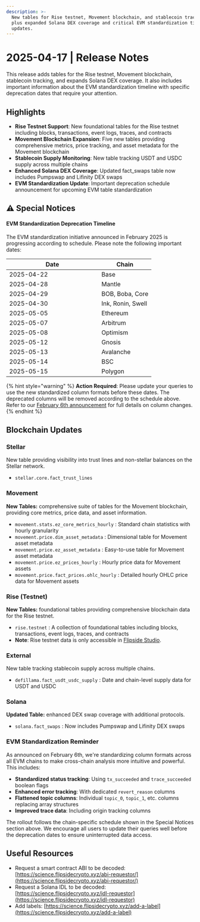 ```yaml
---
description: >-
  New tables for Rise testnet, Movement blockchain, and stablecoin tracking,
  plus expanded Solana DEX coverage and critical EVM standardization timeline
  updates.
---
```


# 2025-04-17 | Release Notes

This release adds tables for the Rise testnet, Movement blockchain, stablecoin tracking, and expands Solana DEX coverage. It also includes important information about the EVM standardization timeline with specific deprecation dates that require your attention.

## Highlights

* **Rise Testnet Support**: New foundational tables for the Rise testnet including blocks, transactions, event logs, traces, and contracts
* **Movement Blockchain Expansion**: Five new tables providing comprehensive metrics, price tracking, and asset metadata for the Movement blockchain
* **Stablecoin Supply Monitoring**: New table tracking USDT and USDC supply across multiple chains
* **Enhanced Solana DEX Coverage**: Updated fact\_swaps table now includes Pumpswap and Lifinity DEX swaps
* **EVM Standardization Update**: Important deprecation schedule announcement for upcoming EVM table standardization

## ⚠️ Special Notices

#### EVM Standardization Deprecation Timeline

The EVM standardization initiative announced in February 2025 is progressing according to schedule. Please note the following important dates:

<table><thead><tr><th width="232.02734375">Date </th><th>Chain </th></tr></thead><tbody><tr><td>2025-04-22</td><td>Base </td></tr><tr><td>2025-04-28</td><td>Mantle</td></tr><tr><td>2025-04-29</td><td>BOB, Boba, Core </td></tr><tr><td>2025-04-30</td><td>Ink, Ronin, Swell </td></tr><tr><td>2025-05-05</td><td>Ethereum </td></tr><tr><td>2025-05-07</td><td>Arbitrum </td></tr><tr><td>2025-05-08</td><td>Optimism</td></tr><tr><td>2025-05-12</td><td>Gnosis </td></tr><tr><td>2025-05-13</td><td>Avalanche </td></tr><tr><td>2025-05-14</td><td>BSC</td></tr><tr><td>2025-05-15</td><td>Polygon</td></tr></tbody></table>

{% hint style="warning" %}
**Action Required**: Please update your queries to use the new standardized column formats before these dates. The deprecated columns will be removed according to the schedule above. Refer to our [February 6th announcement](https://flipsidecrypto.xyz/blog/2025-02-06-evm-blockchain-standardization) for full details on column changes.
{% endhint %}

## Blockchain Updates

### Stellar

New table providing visibility into trust lines and non-stellar balances on the Stellar network.

* `stellar.core.fact_trust_lines`

### Movement

**New Tables:** comprehensive suite of tables for the Movement blockchain, providing core metrics, price data, and asset information.

* `movement.stats.ez_core_metrics_hourly` : Standard chain statistics with hourly granularity
* `movement.price.dim_asset_metadata` : Dimensional table for Movement asset metadata
* `movement.price.ez_asset_metadata` : Easy-to-use table for Movement asset metadata
* `movement.price.ez_prices_hourly` : Hourly price data for Movement assets
* `movement.price.fact_prices.ohlc_hourly` : Detailed hourly OHLC price data for Movement assets

### Rise (Testnet)

**New Tables:** foundational tables providing comprehensive blockchain data for the Rise testnet.

* `rise.testnet` : A collection of foundational tables including blocks, transactions, event logs, traces, and contracts
* **Note**: Rise testnet data is only accessible in [Flipside Studio](https://flipsidecrypto.xyz/studio/).&#x20;

### External

New table tracking stablecoin supply across multiple chains.

* `defillama.fact_usdt_usdc_supply` : Date and chain-level supply data for USDT and USDC

### Solana

**Updated Table:** enhanced DEX swap coverage with additional protocols.

* `solana.fact_swaps` : Now includes Pumpswap and Lifinity DEX swaps

### EVM Standardization Reminder

As announced on February 6th, we're standardizing column formats across all EVM chains to make cross-chain analysis more intuitive and powerful. This includes:

* **Standardized status tracking**: Using `tx_succeeded` and `trace_succeeded` boolean flags
* **Enhanced error tracking**: With dedicated `revert_reason` columns
* **Flattened topic columns**: Individual `topic_0`, `topic_1`, etc. columns replacing array structures
* **Improved trace data**: Including origin tracking columns

The rollout follows the chain-specific schedule shown in the Special Notices section above. We encourage all users to update their queries well before the deprecation dates to ensure uninterrupted data access.



## Useful Resources

* Request a smart contract ABI to be decoded: [https://science.flipsidecrypto.xyz/abi-requestor/](https://science.flipsidecrypto.xyz/abi-requestor/)
* Request a Solana IDL to be decoded: [https://science.flipsidecrypto.xyz/idl-requestor](https://science.flipsidecrypto.xyz/idl-requestor)
* Add labels: [https://science.flipsidecrypto.xyz/add-a-label](https://science.flipsidecrypto.xyz/add-a-label)
